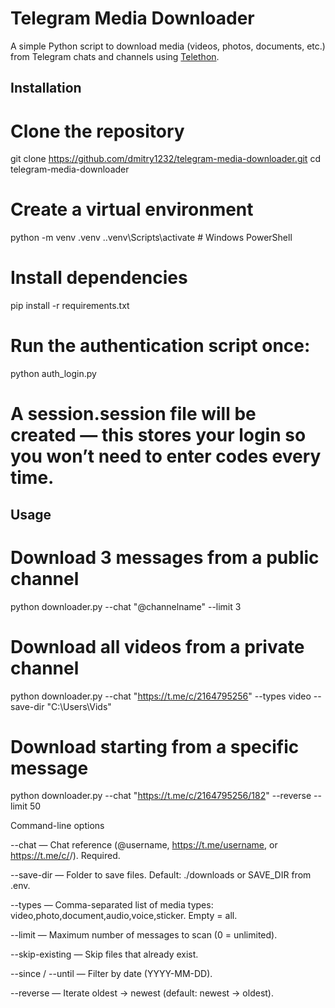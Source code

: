 # Telegram Media Downloader

A simple Python script to download media (videos, photos, documents, etc.) from Telegram chats and channels using [Telethon](https://github.com/LonamiWebs/Telethon).

## Installation


# Clone the repository
git clone https://github.com/dmitry1232/telegram-media-downloader.git
cd telegram-media-downloader

# Create a virtual environment
python -m venv .venv
.\.venv\Scripts\activate   # Windows PowerShell

# Install dependencies
pip install -r requirements.txt

# Run the authentication script once:
python auth_login.py
# A session.session file will be created — this stores your login so you won’t need to enter codes every time.

## Usage

# Download 3 messages from a public channel
python downloader.py --chat "@channelname" --limit 3

# Download all videos from a private channel
python downloader.py --chat "https://t.me/c/2164795256" --types video --save-dir "C:\Users\Vids"

# Download starting from a specific message
python downloader.py --chat "https://t.me/c/2164795256/182" --reverse --limit 50

Command-line options

--chat — Chat reference (@username, https://t.me/username, or https://t.me/c/<id>/<msg>). Required.

--save-dir — Folder to save files. Default: ./downloads or SAVE_DIR from .env.

--types — Comma-separated list of media types: video,photo,document,audio,voice,sticker. Empty = all.

--limit — Maximum number of messages to scan (0 = unlimited).

--skip-existing — Skip files that already exist.

--since / --until — Filter by date (YYYY-MM-DD).

--reverse — Iterate oldest → newest (default: newest → oldest).